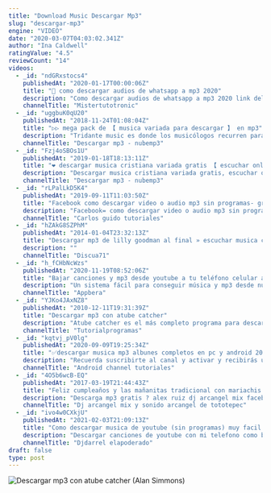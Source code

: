 ```yaml
---
title: "Download Music Descargar Mp3"
slug: "descargar-mp3"
engine: "VIDEO"
date: "2020-03-07T04:03:02.341Z"
author: "Ina Caldwell"
ratingValue: "4.5"
reviewCount: "14"
videos:
  - _id: "ndGRxstocs4"
    publishedAt: "2020-01-17T00:00:06Z"
    title: "🔴 como descargar audios de whatsapp a mp3 2020"
    description: "Como descargar audios de whatsapp a mp3 2020 link del explorador de archivos:"
    channelTitle: "Mistertutotronic"
  - _id: "uggbuK0qU20"
    publishedAt: "2018-11-24T01:08:04Z"
    title: "▷▷ mega pack de 【 musica variada para descargar 】 en mp3"
    description: "Tridante music es donde los musicólogos recurren para descargar pack de música variada en mp3 gratis desde internet. En mi blog podrás bajar mp3 de"
    channelTitle: "Descargar mp3 - nubemp3"
  - _id: "Fzj4oSBOs1U"
    publishedAt: "2019-01-18T18:13:11Z"
    title: "❤️ descargar musica cristiana variada gratis 【 escuchar online y en mp3 】"
    description: "Descargar musica cristiana variada gratis, escuchar online y en mp3. El propósito principal de la música cristiana consiste en alabar y glorificar al señor. Es por"
    channelTitle: "Descargar mp3 - nubemp3"
  - _id: "rLPalLkD5K4"
    publishedAt: "2019-09-11T11:03:50Z"
    title: "Facebook como descargar video o audio mp3 sin programas- gratis 2019"
    description: "Facebook= como descargar video o audio mp3 sin programas- gratis url de descarga:"
    channelTitle: "Carlos guido tutoriales"
  - _id: "hZAkG8SZPhM"
    publishedAt: "2014-01-04T23:32:13Z"
    title: "Descargar mp3 de lilly goodman al final » escuchar musica cristiana gratis"
    description: ""
    channelTitle: "Discua71"
  - _id: "h_fCHbNcWzs"
    publishedAt: "2020-11-19T08:52:06Z"
    title: "Bajar canciones y mp3 desde youtube a tu teléfono celular android - 2021"
    description: "Un sistema fácil para conseguir música y mp3 desde nuestros teléfonos android, y bajada desde youtube - 2020. En caso de no estar en google play"
    channelTitle: "Appbera"
  - _id: "YJKo4JAxNZ8"
    publishedAt: "2010-12-11T19:31:39Z"
    title: "Descargar mp3 con atube catcher"
    description: "Atube catcher es el más completo programa para descargar y gestionar contenidos multimedia. La última versión incluye una aplicación para buscar y"
    channelTitle: "Tutorialprogramas"
  - _id: "kqtvj_pV0lg"
    publishedAt: "2020-09-09T19:25:34Z"
    title: "✅descargar musica mp3 albunes completos en pc y android 2020"
    description: "Recuerda suscribirte al canal y activar y recibirás una notificación cada vez que suba un vídeo nuevo.Para mi seria un honor que formes parte de android"
    channelTitle: "Android channel tutoriales"
  - _id: "4O5b6wcB-EQ"
    publishedAt: "2017-03-19T21:44:43Z"
    title: "Feliz cumpleaños y las mañanitas tradicional con mariachis (mini mix) descarga mp3 gratis"
    description: "Descarga mp3 gratis ? alex ruiz dj arcangel mix facebook oficial"
    channelTitle: "Dj arcangel mix y sonido arcangel de tototepec"
  - _id: "ivo4w0CXkjU"
    publishedAt: "2021-02-03T21:09:13Z"
    title: "Como descargar musica de youtube (sin programas) muy facil y rapido. ¡metodo efectivo 2021! ✅"
    description: "Descargar canciones de youtube con mi telefono como bajar musica mp3 de youtube gratis descargar musica y videos de"
    channelTitle: "Djdarrel elapoderado"
draft: false
type: post
---
```



![Descargar mp3 con atube catcher (Alan Simmons)](https://i.ytimg.com/vi/YJKo4JAxNZ8/hqdefault.jpg "Descargar mp3 con atube catcher (Polly Palmer)")


<!--inArticleAds-->

<!--galleryOne-->

#### 
<!--inArticleAds-->

<!--galleryTwo-->


<!--galleryThree-->

